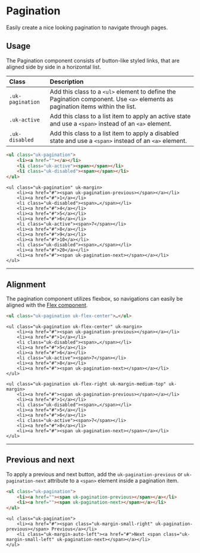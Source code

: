 # Pagination

<p class="uk-text-lead">Easily create a nice looking pagination to navigate through pages.</p>

## Usage

The Pagination component consists of button-like styled links, that are aligned side by side in a horizontal list.

| Class            | Description                                                                                                                    |
|:-----------------|:-------------------------------------------------------------------------------------------------------------------------------|
| `.uk-pagination` | Add this class to a `<ul>` element to define the Pagination component. Use `<a>` elements as pagination items within the list. |
| `.uk-active`     | Add this class to a list item to apply an active state and use a `<span>` instead of an `<a>` element.                         |
| `.uk-disabled`   | Add this class to a list item to apply a disabled state and use a `<span>` instead of an `<a>` element.                        |

```html
<ul class="uk-pagination">
    <li><a href=""></a></li>
    <li class="uk-active"><span></span></li>
    <li class="uk-disabled"><span></span></li>
</ul>
```

```example
<ul class="uk-pagination" uk-margin>
    <li><a href="#"><span uk-pagination-previous></span></a></li>
    <li><a href="#">1</a></li>
    <li class="uk-disabled"><span>…</span></li>
    <li><a href="#">4</a></li>
    <li><a href="#">5</a></li>
    <li><a href="#">6</a></li>
    <li class="uk-active"><span>7</span></li>
    <li><a href="#">8</a></li>
    <li><a href="#">9</a></li>
    <li><a href="#">10</a></li>
    <li class="uk-disabled"><span>…</span></li>
    <li><a href="#">20</a></li>
    <li><a href="#"><span uk-pagination-next></span></a></li>
</ul>
```

***

## Alignment

The pagination component utilizes flexbox, so navigations can easily be aligned with the [Flex component](flex.md).

```html
<ul class="uk-pagination uk-flex-center">…</ul>
```

```example
<ul class="uk-pagination uk-flex-center" uk-margin>
    <li><a href="#"><span uk-pagination-previous></span></a></li>
    <li><a href="#">1</a></li>
    <li class="uk-disabled"><span>…</span></li>
    <li><a href="#">5</a></li>
    <li><a href="#">6</a></li>
    <li class="uk-active"><span>7</span></li>
    <li><a href="#">8</a></li>
    <li><a href="#"><span uk-pagination-next></span></a></li>
</ul>

<ul class="uk-pagination uk-flex-right uk-margin-medium-top" uk-margin>
    <li><a href="#"><span uk-pagination-previous></span></a></li>
    <li><a href="#">1</a></li>
    <li class="uk-disabled"><span>…</span></li>
    <li><a href="#">5</a></li>
    <li><a href="#">6</a></li>
    <li class="uk-active"><span>7</span></li>
    <li><a href="#">8</a></li>
    <li><a href="#"><span uk-pagination-next></span></a></li>
</ul>
```

***

## Previous and next

To apply a previous and next button, add the `uk-pagination-previous` or `uk-pagination-next` attribute to a `<span>` element inside a pagination item.

```html
<ul class="uk-pagination">
    <li><a href=""><span uk-pagination-previous></span></a></li>
    <li><a href=""><span uk-pagination-next></span></a></li>
</ul>
```

```example
<ul class="uk-pagination">
    <li><a href="#"><span class="uk-margin-small-right" uk-pagination-previous></span> Previous</a></li>
    <li class="uk-margin-auto-left"><a href="#">Next <span class="uk-margin-small-left" uk-pagination-next></span></a></li>
</ul>
```
